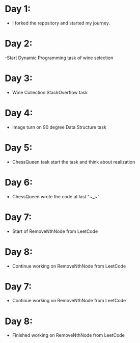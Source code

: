 # Day 1:
- I forked the repository and started my journey.
# Day 2:
-Start Dynamic Programming task of wine selection 
# Day 3:
- Wine Collection StackOverflow task
# Day 4:
- Image turn on 90 degree Data Structure task
# Day 5:
- ChessQueen task start the task and think about realization
# Day 6:
- ChessQueen wrote the code at last "~_~"
# Day 7:
- Start of RemoveNthNode from LeetCode
# Day 8:
- Continue working on RemoveNthNode from LeetCode
# Day 7:
- Continue working on RemoveNthNode from LeetCode
# Day 8:
- Finished working on RemoveNthNode from LeetCode
